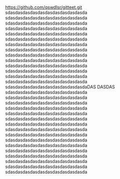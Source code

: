 https://github.com/qswdlsr/gitteet.git
sdasdasdasdasdasdasdasdasdasdasda
sdasdasdasdasdasdasdasdasdasdasda
sdasdasdasdasdasdasdasdasdasdasda
sdasdasdasdasdasdasdasdasdasdasda
sdasdasdasdasdasdasdasdasdasdasda
sdasdasdasdasdasdasdasdasdasdasda
sdasdasdasdasdasdasdasdasdasdasda
sdasdasdasdasdasdasdasdasdasdasda
sdasdasdasdasdasdasdasdasdasdasda
sdasdasdasdasdasdasdasdasdasdasda
sdasdasdasdasdasdasdasdasdasdasda
sdasdasdasdasdasdasdasdasdasdasda
sdasdasdasdasdasdasdasdasdasdasda
sdasdasdasdasdasdasdasdasdasdasda
sdasdasdasdasdasdasdasdasdasdasdaDAS
DASDAS
sdasdasdasdasdasdasdasdasdasdasda
sdasdasdasdasdasdasdasdasdasdasda
sdasdasdasdasdasdasdasdasdasdasda
sdasdasdasdasdasdasdasdasdasdasda
sdasdasdasdasdasdasdasdasdasdasda
sdasdasdasdasdasdasdasdasdasdasda
sdasdasdasdasdasdasdasdasdasdasda
sdasdasdasdasdasdasdasdasdasdasda
sdasdasdasdasdasdasdasdasdasdasda
sdasdasdasdasdasdasdasdasdasdasda
sdasdasdasdasdasdasdasdasdasdasda
sdasdasdasdasdasdasdasdasdasdasda
sdasdasdasdasdasdasdasdasdasdasda
sdasdasdasdasdasdasdasdasdasdasda
sdasdasdasdasdasdasdasdasdasdasda
sdasdasdasdasdasdasdasdasdasdasda

